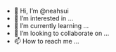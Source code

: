 - 👋 Hi, I’m @neahsui
- 👀 I’m interested in ...
- 🌱 I’m currently learning ...
- 💞️ I’m looking to collaborate on ...
- 📫 How to reach me ...

<!---
neahsui/neahsui is a ✨ special ✨ repository because its `README.md` (this file) appears on your GitHub profile.
You can click the Preview link to take a look at your changes.
--->
